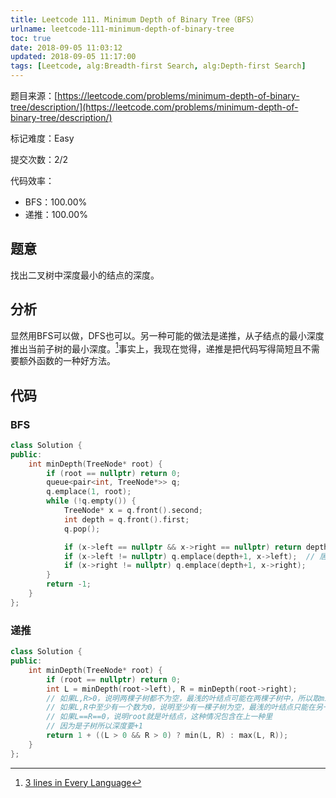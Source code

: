```yaml
---
title: Leetcode 111. Minimum Depth of Binary Tree（BFS）
urlname: leetcode-111-minimum-depth-of-binary-tree
toc: true
date: 2018-09-05 11:03:12
updated: 2018-09-05 11:17:00
tags: [Leetcode, alg:Breadth-first Search, alg:Depth-first Search]
---
```


题目来源：[https://leetcode.com/problems/minimum-depth-of-binary-tree/description/](https://leetcode.com/problems/minimum-depth-of-binary-tree/description/)

标记难度：Easy

提交次数：2/2

代码效率：

* BFS：100.00%
* 递推：100.00%

## 题意

找出二叉树中深度最小的结点的深度。

## 分析

显然用BFS可以做，DFS也可以。另一种可能的做法是递推，从子结点的最小深度推出当前子树的最小深度。[^stefan]事实上，我现在觉得，递推是把代码写得简短且不需要额外函数的一种好方法。

[^stefan]: [3 lines in Every Language](https://leetcode.com/problems/minimum-depth-of-binary-tree/discuss/36060/3-lines-in-Every-Language)

## 代码

### BFS

```cpp
class Solution {
public:
    int minDepth(TreeNode* root) {
        if (root == nullptr) return 0;
        queue<pair<int, TreeNode*>> q;
        q.emplace(1, root);
        while (!q.empty()) {
            TreeNode* x = q.front().second;
            int depth = q.front().first;
            q.pop();

            if (x->left == nullptr && x->right == nullptr) return depth;
            if (x->left != nullptr) q.emplace(depth+1, x->left);  // 居然写成了root……
            if (x->right != nullptr) q.emplace(depth+1, x->right);
        }
        return -1;
    }
};
```

### 递推

```cpp
class Solution {
public:
    int minDepth(TreeNode* root) {
        if (root == nullptr) return 0;
        int L = minDepth(root->left), R = minDepth(root->right);
        // 如果L,R>0，说明两棵子树都不为空，最浅的叶结点可能在两棵子树中，所以取min
        // 如果L,R中至少有一个数为0，说明至少有一棵子树为空，最浅的叶结点只能在另一棵子树中，所以取max
        // 如果L==R==0，说明root就是叶结点，这种情况包含在上一种里
        // 因为是子树所以深度要+1
        return 1 + ((L > 0 && R > 0) ? min(L, R) : max(L, R));
    }
};
```
